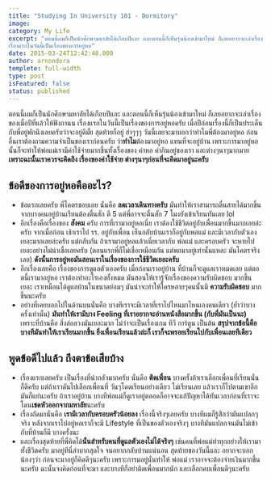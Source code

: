 ```yaml
---
title: "Studying In University 101 - Dormitory"
image:
category: My Life
excerpt: "ตอนนี้ผมก็เป็นนักศึกษามหาลัยได้เกือบปีและ และตอนนี้ก็เห็นรุ่นน้องเข้ามาใหม่ ก็เลยอยากจะเล่าเรื่องของเมื่อปีที่แล้วให้ฟังกานน
เรื่องแรกในวันนี้เป็นเรื่องของการอยู่หอ"
date: 2015-03-24T12:42:48.000
author: arnondora
templete: full-width
type: post
isFeatured: false
status: published
---
```


ตอนนี้ผมก็เป็นนักศึกษามหาลัยได้เกือบปีและ และตอนนี้ก็เห็นรุ่นน้องเข้ามาใหม่ ก็เลยอยากจะเล่าเรื่องของเมื่อปีที่แล้วให้ฟังกานน
เรื่องแรกในวันนี้เป็นเรื่องของการอยู่หอครับ เมื่อปีก่อนเรื่องนี้ก็เป็นประเด็นกับพี่อยู่พักนึงเลยครับว่าจะอยู่ดีมั้ย สุดท้ายก็อยู่ ฮ่าๆๆๆ วันนี้เลยจะมาบอกว่าทำไมพี่ต้องมาอยู่หอ
ก่อนอื่นเราต้องถามความจำเป็นของเราก่อนครับ ว่า**ทำไม**ต้องมาอยู่หอ แทนที่จะอยู่บ้าน เพราะการมาอยู่หอนั้นก็จะทำให้พ่อแม่เรามีค่าใช้จ่ายมากขึ้นทั้งเรื่องของ ค่าหอ ค่ากินอยู่ของเรา และต่างๆนาๆมากมาย
**เพราะฉะนั้นเราควรจะคิดถึง เรื่องของค่าใช้จ่าย ต่างๆนาๆก่อนที่จะคิดมาอยู่นะครับ**

## ข้อดีของการอยู่หอคืออะไร?

* ข้อแรกเลยครับ พี่โคตรชอบเลย นั่นคือ **ลดเวลาเดินทางครับ** มันทำให้เราสามารถตื่นสายได้มากขึ้นจากบางคนอยู่บ้านเรียนต้องตื่นสัก ตี 5 แต่พี่อาจจะตื่นสัก 7 โมงยังเข้าเรียนทันเลย lol
* อีกเรื่องคือเรื่องของ **สังคม** ครับ การที่เรามาอยู่หอเนี่ย เราต้องใช้ชีวิตอยู่กับเพื่อนมากขึ้นมากเลยล่ะครับ จากเมื่อก่อน เช้าเราไป รร. อยู่กับเพื่อน เย็นกลับบ้านเราก็อยู่กับพอแม่ และมีเวลากับตัวเองเยอะมากเลยล่ะครับ แต่กลับกัน ถ้าเรามาอยู่หอแล้วเนี่ยเวลากับ พ่อแม่ และครอบครัว จะหายไปเยอะอย่างไม่น่าเชื่อเลยครับ (ตอนแรกพี่ก็ไม่เชื่อเหมือนกัน แต่พอมาอยู่เท่านั้นแหละ มันโคตรจริงเลย) **ดังนั้นการอยู่หอมันสอนเราในเรื่องของการใช้ชีวิตเยอะครับ**
* อีกเรื่องเลยคือ เรื่องของการดูแลตัวเองครับ เมื่อก่อนเราอยู่บ้าน ที่บ้านก็จะดูแลเราหมดเลย แต่ตอตนี้เรามาอยู่หอ เราต้องทำอะไรเองทั้งหมด มันสอนให้เรารู้จักเรื่องของความรับผิดชอบ มากขึ้นเยอะ เราเหมือนได้ดูแลบ้านในขนาดย่อมๆ มันน่าจะทำให้ใครหลายๆคนนั้นมี **ความรับผิดชอบ** มากขึ้นนะครับ
* อย่างที่เคยบอกไปในด้านบนนั่นคือ บางทีเราจะมีเวลาที่เราไปไหนมาไหนเองคนเดียว (ย้ำว่าบางครั้งเท่านั้น) **มันทำให้เรามีบาง Feeling ที่เราอยากจะอ่านหนังสือมากขึ้น (กับพี่มันเป็นนะ)** เพราะที่บ้านคือ สิ่งล่อลวงมันเยอะมาก ไม่ว่าจะเป็นเรื่องเกม ทีวี การ์ตูน เป็นต้น **สรุปจากข้อนี้คือ บางทีมันทำให้เราเรียนมากขึ้น ยิ่งเพื่อนเรียนแล้วล่ะก็ เราก็จะพรอยเรียนไปกับเพื่อนเลยทีเดียว**

## พูดข้อดีไปแล้ว ถึงตาข้อเสียบ้าง

* เรื่องแรกเลยครับ เป็นเรื่องที่น่ากลัวมากครับ นั่นคือ **ติดเพื่อน** บางครั้งถ้าเราเลือกเพื่อนที่เรียนนั่นก็ดีครับ แต่ถ้าเราดันไปเลือกเพื่อนที่ วันๆโดดเรียนอย่างเดียว ไม่เรียนเลย แล้วเราก็ไปตามเขาอีก มันก็แย่นะครับ ถ้าเราอยู่บ้าน บางทีพ่อแม่ก็ดูเราอยู่ตลอดก็อาจจะแก้ปัญหาได้ทันเวลาก่อนที่เราจะโดน**เชดหัวออกจากมหาลัย**นะครับ
* เรื่องถัดมานั่นคือ **เรามีเวลากับครอบครัวน้อยลง** เรื่องนี้จริงๆเลยครับ บางทีผมก็รู้สึกว่ามันแปลกๆจริง หลังจากเราไปอยู่หอเราก็จะมี Lifestyle ที่เป็นของตัวเองจริงๆ บางทีมันแปลกจนมันไม่เข้ากับที่บ้านก็มี บางครั้งนะ
* และเรื่องสุดท้ายที่พี่คิดได้**นั่นสำหรับคนที่ดูแลตัวเองไม่ได้จริงๆ** เช่นคนที่พ่อแม่ทำทุกอย่างให้เรามาทั้งชีวิตครับ มาอยู่ทีนี่ลำบากสุดใจ จนอยากกลับบ้านแน่นอน
สุดท้ายของวันนี้และ อยากจะบอกน้องๆว่า ก่อนจะมาอยู่ก็คิดดีๆนะครับ เพราะการมอยู่นั่นทำให้ พ่อแม่ เราอาจจะต้องจ่ายเงินมากขึ้นนะครับ ฉะนั้นจงคิดก่อนที่จะมา และบางทีก็อย่าติดเพื่อนมากนัก และเลือกคบเพื่อนดีๆนะครับ

